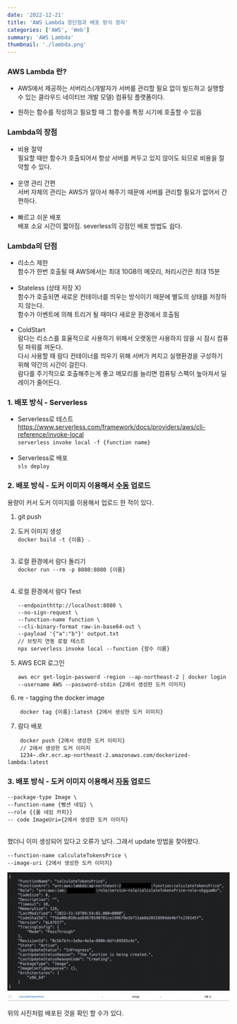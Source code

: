 ```yaml
---
date: '2022-12-21'
title: 'AWS Lambda 장단점과 배포 방식 정리'
categories: ['AWS', 'Web']
summary: 'AWS Lambda'
thumbnail: './lambda.png'
---
```


### AWS Lambda 란?

- AWS에서 제공하는 서버리스(개발자가 서버를 관리할 필요 없이 빌드하고 실행할 수 있는 클라우드 네이티브 개발 모델) 컴퓨팅 플랫폼이다.

- 원하는 함수를 작성하고 필요할 때 그 함수를 특정 시기에 호출할 수 있음

### Lambda의 장점

- 비용 절약
  </br> 필요할 때만 함수가 호출되어서 항상 서버를 켜두고 있지 않아도 되므로 비용을 절약할 수 있다.</br></br>
- 운영 관리 간편
  </br> 서버 자체의 관리는 AWS가 알아서 해주기 때문에 서버를 관리할 필요가 없어서 간편하다.</br></br>
- 빠르고 쉬운 배포
  </br> 배포 소요 시간이 짧아짐. severless의 강점인 배포 방법도 쉽다.

### Lambda의 단점

- 리소스 제한
  </br> 함수가 한번 호출될 때 AWS에서는 최대 10GB의 메모리, 처리시간은 최대 15분</br></br>
- Stateless (상태 저장 X)
  </br> 함수가 호출되면 새로운 컨테이너를 띄우는 방식이기 때문에 별도의 상태를 저장하지 않는다.
  </br> 함수가 이벤트에 의해 트리거 될 때마다 새로운 환경에서 호출됨</br></br>
- ColdStart
  </br> 람다는 리소스를 효율적으로 사용하기 위해서 오랫동안 사용하지 않을 시 잠시 컴퓨팅 파워를 꺼둔다. </br>다시 사용할 때 람다 컨테이너를 띄우기 위해 서버가 켜지고 실행환경을 구성하기 위해 약간의 시간이 걸린다.
  </br>람다를 주기적으로 호출해주는게 좋고 메모리를 늘리면 컴퓨팅 스펙이 높아져서 딜레이가 줄어든다.

### 1. 배포 방식 - Serverless

- Serverless로 테스트
  </br>https://www.serverless.com/framework/docs/providers/aws/cli-reference/invoke-local </br>
  `serverless invoke local -f {function name}`</br></br>
- Serverless로 배포
  </br>`sls deploy`

### 2. 배포 방식 - 도커 이미지 이용해서 <u>수동</u> 업로드

용량이 커서 도커 이미지를 이용해서 업로드 한 적이 있다.

1. git push
2. 도커 이미지 생성
   </br>`docker build -t {이름} .`</br></br>
3. 로컬 환경에서 람다 돌리기
   </br>`docker run --rm -p 8080:8080 {이름}`</br></br>
4. 로컬 환경에서 람다 Test
   ```aws lambda invoke \
   --endpointhttp://localhost:8080 \
   --no-sign-request \
   --function-name function \
   --cli-binary-format raw-in-base64-out \
   --payload '{"a":"b"}' output.txt
   // 브릿지 연동 로컬 테스트
   npx serverless invoke local --function {함수 이름}
   ```
5. AWS ECR 로그인

   ```
   aws ecr get-login-password -region --ap-northeast-2 | docker login --username AWS --password-stdin {2에서 생성한 도커 이미지}

   ```

6. re - tagging the docker image

```
    docker tag {이름}:latest {2에서 생성한 도커 이미지}
```

7. 람다 배포

```
    docker push {2에서 생성한 도커 이미지}
    // 2에서 생성한 도커 이미지
    1234~.dkr.ecr.ap-northeast-2.amazonaws.com/dockerized-lambda:latest
```

### 3. 배포 방식 - 도커 이미지 이용해서 <u>자동</u> 업로드

```aws lambda create-function \
--package-type Image \
--function-name {뻥션 네임} \
--role {{롤 네임 카피}}
-- code ImageUri={2에서 생성한 도커 이미지}
```

</br>
했더니 이미 생성되어 있다고 오류가 났다.
그래서 update 방법을 찾아봤다.

```aws lambda update-function-code \
--function-name calculateTokensPrice \
--image-uri {2에서 생성한 도커 이미지}
```

<img src="./lambdaDeploy1.png"></img></br>
<img src="./lambdaDeploy2.png"></img></br>

위의 사진처럼 배포된 것을 확인 할 수가 있다.
